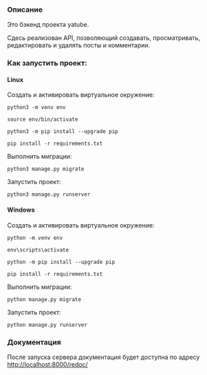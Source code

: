 ### Описание
Это бэкенд проекта yatube.

Сдесь реализован API, позволяющий создавать, просматривать, редактировать и удалять посты и комментарии.

### Как запустить проект:

#### Linux
Создать и активировать виртуальное окружение:

```
python3 -m venv env
```

```
source env/bin/activate
```

```
python3 -m pip install --upgrade pip
```

```
pip install -r requirements.txt
```

Выполнить миграции:

```
python3 manage.py migrate
```

Запустить проект:

```
python3 manage.py runserver
```

#### Windows
Создать и активировать виртуальное окружение:

```
python -m venv env
```

```
env\scripts\activate
```

```
python -m pip install --upgrade pip
```

```
pip install -r requirements.txt
```

Выполнить миграции:

```
python manage.py migrate
```

Запустить проект:

```
python manage.py runserver
```

### Документация
После запуска сервера документация будет доступна по адресу [http://localhost:8000/redoc/](http://localhost:8000/redoc/)
